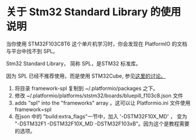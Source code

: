 # 关于 Stm32 Standard Library 的使用说明

当你使用 STM32F103C8T6 这个单片机学习时，你会发现在 PlatformIO 的文档与平台中找不到 SPL。

Stm32 Standard Library， 简称 SPL，是STM32 标准库。

因为 SPL 已经不推荐使用，而是使用 STM32Cube, 参见[这里的讨论。](https://community.platformio.org/t/stm32-standard-library/7086/11)


1. 将目录 framework-spl 复制到 ~/.platformio/packages 之下。
2. 修改 ~/.platformio/platforms/ststm32/boards/bluepill_f103c8.json 文件
  1. adds "spl" into the "frameworks" array   。这可以让 Platformio.ini 文件使用 framework=spl
  2. 在json 中的 "build:extra_flags"一节中，加入  '-DSTM32F10X_MD' ， 变为 "-DSTM32F1 -DSTM32F10X_MD -DSTM32F103xB"。因为这个是教程需要的选项。

